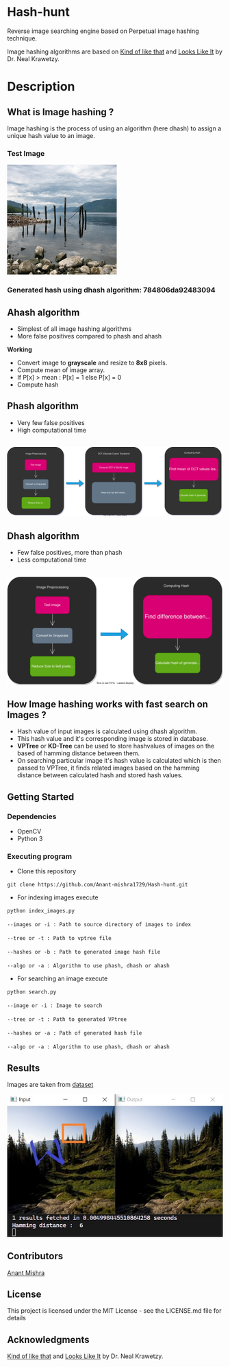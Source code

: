 # Hash-hunt

Reverse image searching engine based on Perpetual image hashing technique.

Image hashing algorithms are based on 
<a href="https://www.hackerfactor.com/blog/?/archives/529-Kind-of-Like-That.html">Kind of like that</a> and 
<a href="https://hackerfactor.com/blog/index.php%3F/archives/432-Looks-Like-It.html">Looks Like It</a> by Dr. Neal Krawetzy.

# Description

## What is Image hashing ?
Image hashing is the process of using an algorithm (here dhash) to assign a unique hash value to an image.

### Test Image

<img src = "Resources/lake.jpg">

### Generated hash using dhash algorithm: 784806da92483094

## Ahash algorithm 
* Simplest of all image hashing algorithms
* More false positives compared to phash and ahash

**Working**
* Convert image to **grayscale** and resize to **8x8** pixels.
* Compute mean of image array.
* If P[x] > mean : P[x] = 1 else P[x] = 0
* Compute hash

## Phash algorithm
* Very few false positives
* High computational time

<br />
<img src = "Resources/Phash.svg">

<br />

## Dhash algorithm
* Few false positives, more than phash
* Less computational time

<br />
<img src = "Resources/Dhash.svg">

<br />

## How Image hashing works with fast search on Images ?

* Hash value of input images is calculated using dhash algorithm.
* This hash value and it's corresponding image is stored in database.
* **VPTree** or **KD-Tree** can be used to store hashvalues of images on the based of hamming distance between them.
* On searching particular image it's hash value is calculated which is then passed to VPTree, it finds related images based on the hamming distance between calculated hash and stored hash values.

## Getting Started

### Dependencies 

* OpenCV
* Python 3

### Executing program

* Clone this repository

```
git clone https://github.com/Anant-mishra1729/Hash-hunt.git
```
* For indexing images execute
```
python index_images.py 

--images or -i : Path to source directory of images to index

--tree or -t : Path to vptree file

--hashes or -b : Path to generated image hash file

--algo or -a : Algorithm to use phash, dhash or ahash

```

* For searching an image execute
```
python search.py 

--image or -i : Image to search

--tree or -t : Path to generated VPtree

--hashes or -a : Path of generated hash file

--algo or -a : Algorithm to use phash, dhash or ahash
```

## Results
Images are taken from <a href = "https://www.kaggle.com/datasets/erennik/places">dataset</a>

<img src = "Resources/result.jpg">

## Contributors

<a href="https://github.com/Anant-mishra1729">Anant Mishra</a>

## License

This project is licensed under the MIT License - see the LICENSE.md file for details

## Acknowledgments
<a href="https://www.hackerfactor.com/blog/?/archives/529-Kind-of-Like-That.html">Kind of like that</a> and 
<a href="https://hackerfactor.com/blog/index.php%3F/archives/432-Looks-Like-It.html">Looks Like It</a> by Dr. Neal Krawetzy.
